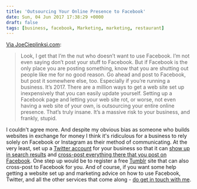 ```yaml
---
title: 'Outsourcing Your Online Presence to Facebook'
date: Sun, 04 Jun 2017 17:38:29 +0000
draft: false
tags: [business, facebook, Marketing, marketing, restaurant]
---
```


[Via JoeCieplinksi.com](http://www.joecieplinski.com/blog/2017/06/01/outsourcing-your-online-presence/):

> Look, I get that I’m the nut who doesn’t want to use Facebook. I’m not even saying don’t post your stuff to Facebook. But if Facebook is the only place you are posting something, know that you are shutting out people like me for no good reason. Go ahead and post to Facebook, but post it somewhere else, too. Especially if you’re running a business. It’s 2017. There are a million ways to get a web site set up inexpensively that you can easily update yourself. Setting up a Facebook page and letting your web site rot, or worse, not even having a web site of your own, is outsourcing your entire online presence. That’s truly insane. It’s a massive risk to your business, and frankly, stupid.

I couldn't agree more. And despite my obvious bias as someone who builds websites in exchange for money I think it's ridiculous for a business to rely solely on Facebook or Instagram as their method of communicating. At the very least, set up a [Twitter account](https://twitter.com) for your business so that it can [show up in search results](https://support.twitter.com/articles/15349) and [cross-post everything there that you post on Facebook](https://support.twitter.com/articles/31113). One step up would be to register a free [Tumblr](https://www.tumblr.com) site that can also cross-post to Facebook for you. And of course, if you want some help getting a website set up and marketing advice on how to use Facebook, Twitter, and all the other services that come along - [do get in touch with me](http://www.lemonproductions.ca/contact/).